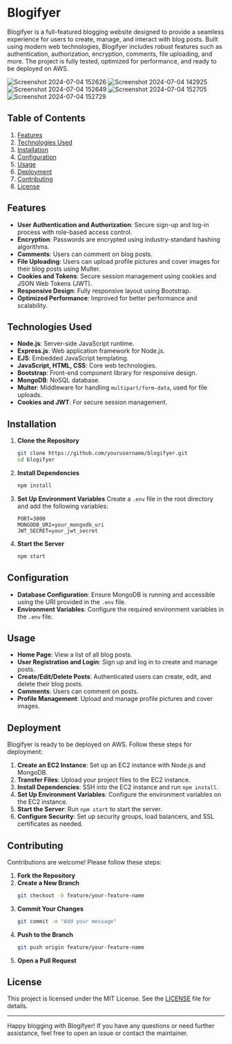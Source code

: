 # Blogifyer

Blogifyer is a full-featured blogging website designed to provide a seamless experience for users to create, manage, and interact with blog posts. Built using modern web technologies, Blogifyer includes robust features such as authentication, authorization, encryption, comments, file uploading, and more. The project is fully tested, optimized for performance, and ready to be deployed on AWS.

![Screenshot 2024-07-04 152626](https://github.com/agrawaljai/Bloging-Website/assets/153916803/e993cb60-a529-47c0-8c89-190f5164d796)
![Screenshot 2024-07-04 142925](https://github.com/agrawaljai/Bloging-Website/assets/153916803/5fed7479-f0ef-47e6-b475-dec354adacfe)
![Screenshot 2024-07-04 152649](https://github.com/agrawaljai/Bloging-Website/assets/153916803/3bc11eb1-7593-49fc-8c95-14c75f156c6f)
![Screenshot 2024-07-04 152705](https://github.com/agrawaljai/Bloging-Website/assets/153916803/d35e661f-ff06-4506-a1f1-24375191ba73)
![Screenshot 2024-07-04 152729](https://github.com/agrawaljai/Bloging-Website/assets/153916803/43de34c9-7e1f-48fb-93d2-21c5716a6a13)

## Table of Contents

1. [Features](#features)
2. [Technologies Used](#technologies-used)
3. [Installation](#installation)
4. [Configuration](#configuration)
5. [Usage](#usage)
6. [Deployment](#deployment)
7. [Contributing](#contributing)
8. [License](#license)

## Features

- **User Authentication and Authorization**: Secure sign-up and log-in process with role-based access control.
- **Encryption**: Passwords are encrypted using industry-standard hashing algorithms.
- **Comments**: Users can comment on blog posts.
- **File Uploading**: Users can upload profile pictures and cover images for their blog posts using Multer.
- **Cookies and Tokens**: Secure session management using cookies and JSON Web Tokens (JWT).
- **Responsive Design**: Fully responsive layout using Bootstrap.
- **Optimized Performance**: Improved for better performance and scalability.

## Technologies Used

- **Node.js**: Server-side JavaScript runtime.
- **Express.js**: Web application framework for Node.js.
- **EJS**: Embedded JavaScript templating.
- **JavaScript, HTML, CSS**: Core web technologies.
- **Bootstrap**: Front-end component library for responsive design.
- **MongoDB**: NoSQL database.
- **Multer**: Middleware for handling `multipart/form-data`, used for file uploads.
- **Cookies and JWT**: For secure session management.

## Installation

1. **Clone the Repository**
   ```bash
   git clone https://github.com/yourusername/blogifyer.git
   cd blogifyer
   ```

2. **Install Dependencies**
   ```bash
   npm install
   ```

3. **Set Up Environment Variables**
   Create a `.env` file in the root directory and add the following variables:
   ```plaintext
   PORT=3000
   MONGODB_URI=your_mongodb_uri
   JWT_SECRET=your_jwt_secret
   ```

4. **Start the Server**
   ```bash
   npm start
   ```

## Configuration

- **Database Configuration**: Ensure MongoDB is running and accessible using the URI provided in the `.env` file.
- **Environment Variables**: Configure the required environment variables in the `.env` file.

## Usage

- **Home Page**: View a list of all blog posts.
- **User Registration and Login**: Sign up and log in to create and manage posts.
- **Create/Edit/Delete Posts**: Authenticated users can create, edit, and delete their blog posts.
- **Comments**: Users can comment on posts.
- **Profile Management**: Upload and manage profile pictures and cover images.

## Deployment

Blogifyer is ready to be deployed on AWS. Follow these steps for deployment:

1. **Create an EC2 Instance**: Set up an EC2 instance with Node.js and MongoDB.
2. **Transfer Files**: Upload your project files to the EC2 instance.
3. **Install Dependencies**: SSH into the EC2 instance and run `npm install`.
4. **Set Up Environment Variables**: Configure the environment variables on the EC2 instance.
5. **Start the Server**: Run `npm start` to start the server.
6. **Configure Security**: Set up security groups, load balancers, and SSL certificates as needed.

## Contributing

Contributions are welcome! Please follow these steps:

1. **Fork the Repository**
2. **Create a New Branch**
   ```bash
   git checkout -b feature/your-feature-name
   ```
3. **Commit Your Changes**
   ```bash
   git commit -m "Add your message"
   ```
4. **Push to the Branch**
   ```bash
   git push origin feature/your-feature-name
   ```
5. **Open a Pull Request**

## License

This project is licensed under the MIT License. See the [LICENSE](LICENSE) file for details.

---

Happy blogging with Blogifyer! If you have any questions or need further assistance, feel free to open an issue or contact the maintainer.
